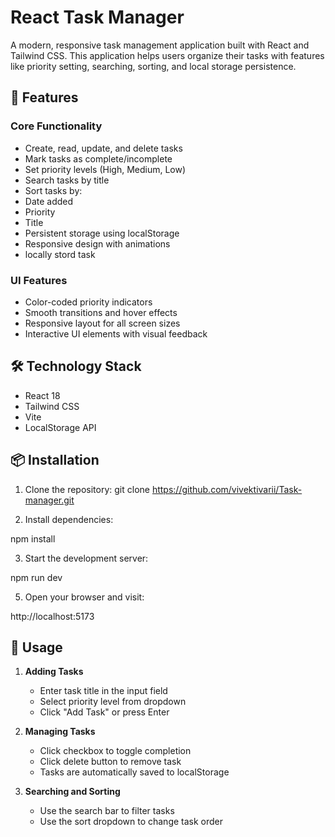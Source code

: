 # React Task Manager

A modern, responsive task management application built with React and Tailwind CSS. This application helps users organize their tasks with features like priority setting, searching, sorting, and local storage persistence.

## 🚀 Features

### Core Functionality
-  Create, read, update, and delete tasks
-  Mark tasks as complete/incomplete
-  Set priority levels (High, Medium, Low)
-  Search tasks by title
-  Sort tasks by:
  - Date added
  - Priority
  - Title
-  Persistent storage using localStorage
-  Responsive design with animations
-  locally stord task 

### UI Features
- Color-coded priority indicators
- Smooth transitions and hover effects
- Responsive layout for all screen sizes
- Interactive UI elements with visual feedback

## 🛠️ Technology Stack

- React 18
- Tailwind CSS
- Vite
- LocalStorage API

## 📦 Installation

1. Clone the repository:
 git clone https://github.com/vivektivarii/Task-manager.git

2. Install dependencies:

  npm install

3. Start the development server:

  npm run dev

5. Open your browser and visit:
 
  http://localhost:5173


## 🎯 Usage

1. **Adding Tasks**
   - Enter task title in the input field
   - Select priority level from dropdown
   - Click "Add Task" or press Enter

2. **Managing Tasks**
   - Click checkbox to toggle completion
   - Click delete button to remove task
   - Tasks are automatically saved to localStorage

3. **Searching and Sorting**
   - Use the search bar to filter tasks
   - Use the sort dropdown to change task order


  
